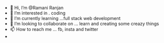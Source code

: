 - 👋 Hi, I’m @Ramani Ranjan
- 👀 I’m interested in . coding 
- 🌱 I’m currently learning ...full stack web development
- 💞️ I’m looking to collaborate on ... learn and creating some creazy things
- 📫 How to reach me ... fb, insta and twitter
- 

<!---
ramani7259/ramani7259 is a ✨ special ✨ repository because its `README.md` (this file) appears on your GitHub profile.
You can click the Preview link to take a look at your changes.
--->
